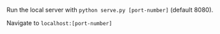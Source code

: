 Run the local server with `python serve.py [port-number]` (default 8080).

Navigate to `localhost:[port-number]`
